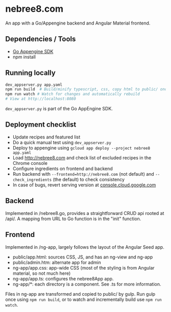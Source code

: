 # nebree8.com

An app with a Go/Appengine backend and Angular Material frontend.

## Dependencies / Tools

- [Go Appengine SDK](https://cloud.google.com/appengine/downloads#Google_App_Engine_SDK_for_Go)
- npm install

## Running locally


```bash
dev_appserver.py app.yaml
npm run build  # Build/minify typescript, css, copy html to public/ once.
npm run watch # Watch for changes and automatically rebuild
# View at http://localhost:8080
```
`dev_appserver.py` is part of the Go AppEngine SDK.

## Deployment checklist

* Update recipes and featured list
* Do a quick manual test using `dev_appserver.py`
* Deploy to appengine using `gcloud app deploy --project nebree8 app.yaml`
* Load http://nebree8.com and check list of excluded recipes in the Chrome console
* Configure ingredients on frontend and backend
* Run backend with `--frontend=http://nebree8.com` (not default) and `--check_ingredients` (the default) to check consistency
* In case of bugs, revert serving version at [console.cloud.google.com](https://console.cloud.google.com/appengine/versions?project=nebree8&serviceId=default)

## Backend

Implemented in /nebree8.go, provides a straightforward CRUD api rooted at /api/.
A mapping from URL to Go function is in the "init" function.

## Frontend

Implemented in /ng-app, largely follows the layout of the Angular Seed app.

- public/app.html: sources CSS, JS, and has an ng-view and ng-app
- public/admin.htm: alternate app for admin
- ng-app/app.css: app-wide CSS (most of the styling is from Angular material, so not much here)
- ng-app/app.ts: configures the nebree8App app.
- ng-app/*: each directory is a component. See .ts for more information.

Files in ng-app are transformed and copied to public/ by gulp. Run gulp once
using `npm run build`, or to watch and incrementally build use `npm run watch`.
